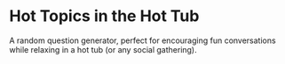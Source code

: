 # Hot Topics in the Hot Tub
A random question generator, perfect for encouraging fun conversations while relaxing in a hot tub (or any social gathering).
